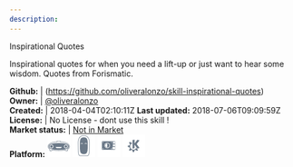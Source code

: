 ```yaml
---
description: 
---
```

Inspirational Quotes

Inspirational quotes for when you need a lift-up or just want to hear some wisdom. Quotes from Forismatic.

**Github:** | (https://github.com/oliveralonzo/skill-inspirational-quotes)  
**Owner:** | [@oliveralonzo](https://github.com/oliveralonzo)  
**Created:** | 2018-04-04T02:10:11Z  **Last updated:** 2018-07-06T09:09:59Z  
**License:** | No License - dont use this skill !  
**Market status:** | [Not in Market](https://market.mycroft.ai/skill/)  
**Platform:**   ![](.gitbook/assets/mark-1-icon.png)  ![](.gitbook/assets/mark-2-icon.png)  ![](.gitbook/assets/picroft-icon.png)  ![](.gitbook/assets/kde.png)   

